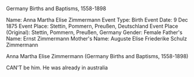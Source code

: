 Germany Births and Baptisms, 1558-1898

Name:	Anna Martha Elise Zimmermann
Event Type:	Birth
Event Date:	9 Dec 1875
Event Place: Stettin, Pommern, Preußen, Deutschland
Event Place (Original):	Stettin, Pommern, Preußen, Germany
Gender:	 Female
Father's Name: Ernst Zimmermann
Mother's Name: Auguste Elise Friederike Schulz Zimmermann


Anna Martha Elise Zimmermann (Germany Births and Baptisms, 1558-1898)


CAN'T be him. He was already in australia
